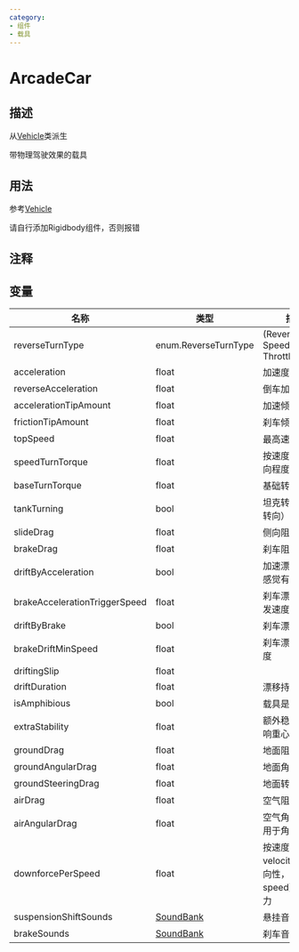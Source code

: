 ```yaml
---
category: 
- 组件
- 载具
---
```

# ArcadeCar

## 描述
从[Vehicle](./Vehicle.md)类派生

带物理驾驶效果的载具
## 用法
参考[Vehicle](./Vehicle.md)

请自行添加Rigidbody组件，否则报错
## 注释

## 变量
| 名称 | 类型 | 描述 |
| ----------- | ----------- | ----------- |
| reverseTurnType | enum.ReverseTurnType | (Reverse Speed,Reverse Throttle,Never) |
| acceleration | float | 加速度 |
| reverseAcceleration | float | 倒车加速度 |
| accelerationTipAmount | float | 加速倾斜程度 |
| frictionTipAmount | float | 刹车倾斜程度 |
| topSpeed | float | 最高速度 |
| speedTurnTorque | float | 按速度变化的转向程度 |
| baseTurnTorque | float | 基础转向程度 |
| tankTurning | bool | 坦克转向（原地转向） |
| slideDrag | float | 侧向阻力 |
| brakeDrag | float | 刹车阻力 |
| driftByAcceleration | bool | 加速漂移（真没感觉有多明显） |
| brakeAccelerationTriggerSpeed | float | 刹车漂移最低触发速度 |
| driftByBrake | bool | 刹车漂移 |
| brakeDriftMinSpeed | float | 刹车漂移最低速度 |
| driftingSlip | float |  |
| driftDuration | float | 漂移持续时间 |
| isAmphibious | bool | 载具是两栖的 |
| extraStability | float | 额外稳定性（影响重心） |
| groundDrag | float | 地面阻力 |
| groundAngularDrag | float | 地面角阻力 |
| groundSteeringDrag | float | 地面转向阻力 |
| airDrag | float | 空气阻力 |
| airAngularDrag | float | 空气角阻力（作用于角速度？） |
| downforcePerSpeed | float | 按速度变化（是velocity，有方向性，不是speed）的向下力 |
| suspensionShiftSounds | [SoundBank](./SoundBank.md) | 悬挂音效 |
| brakeSounds | [SoundBank](./SoundBank.md) | 刹车音效 |
